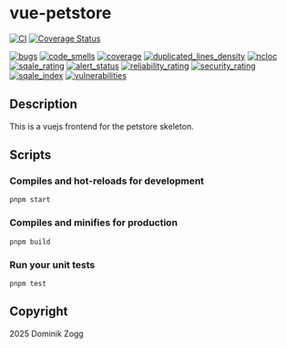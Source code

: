 # vue-petstore

[![CI](https://github.com/chubbyts/vue-petstore/actions/workflows/ci.yml/badge.svg)](https://github.com/chubbyts/vue-petstore/actions/workflows/ci.yml)
[![Coverage Status](https://coveralls.io/repos/github/chubbyts/vue-petstore/badge.svg?branch=master)](https://coveralls.io/github/chubbyts/vue-petstore?branch=master)

[![bugs](https://sonarcloud.io/api/project_badges/measure?project=chubbyts_vue-petstore&metric=bugs)](https://sonarcloud.io/dashboard?id=chubbyts_vue-petstore)
[![code_smells](https://sonarcloud.io/api/project_badges/measure?project=chubbyts_vue-petstore&metric=code_smells)](https://sonarcloud.io/dashboard?id=chubbyts_vue-petstore)
[![coverage](https://sonarcloud.io/api/project_badges/measure?project=chubbyts_vue-petstore&metric=coverage)](https://sonarcloud.io/dashboard?id=chubbyts_vue-petstore)
[![duplicated_lines_density](https://sonarcloud.io/api/project_badges/measure?project=chubbyts_vue-petstore&metric=duplicated_lines_density)](https://sonarcloud.io/dashboard?id=chubbyts_vue-petstore)
[![ncloc](https://sonarcloud.io/api/project_badges/measure?project=chubbyts_vue-petstore&metric=ncloc)](https://sonarcloud.io/dashboard?id=chubbyts_vue-petstore)
[![sqale_rating](https://sonarcloud.io/api/project_badges/measure?project=chubbyts_vue-petstore&metric=sqale_rating)](https://sonarcloud.io/dashboard?id=chubbyts_vue-petstore)
[![alert_status](https://sonarcloud.io/api/project_badges/measure?project=chubbyts_vue-petstore&metric=alert_status)](https://sonarcloud.io/dashboard?id=chubbyts_vue-petstore)
[![reliability_rating](https://sonarcloud.io/api/project_badges/measure?project=chubbyts_vue-petstore&metric=reliability_rating)](https://sonarcloud.io/dashboard?id=chubbyts_vue-petstore)
[![security_rating](https://sonarcloud.io/api/project_badges/measure?project=chubbyts_vue-petstore&metric=security_rating)](https://sonarcloud.io/dashboard?id=chubbyts_vue-petstore)
[![sqale_index](https://sonarcloud.io/api/project_badges/measure?project=chubbyts_vue-petstore&metric=sqale_index)](https://sonarcloud.io/dashboard?id=chubbyts_vue-petstore)
[![vulnerabilities](https://sonarcloud.io/api/project_badges/measure?project=chubbyts_vue-petstore&metric=vulnerabilities)](https://sonarcloud.io/dashboard?id=chubbyts_vue-petstore)

## Description

This is a vuejs frontend for the petstore skeleton.

## Scripts

### Compiles and hot-reloads for development
```
pnpm start
```

### Compiles and minifies for production
```
pnpm build
```

### Run your unit tests
```
pnpm test
```

## Copyright

2025 Dominik Zogg
